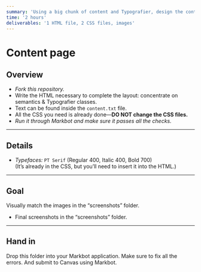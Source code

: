 ```yaml
---
summary: 'Using a big chunk of content and Typografier, design the content to it looks properly formatted.'
time: '2 hours'
deliverables: '1 HTML file, 2 CSS files, images'
---
```


# Content page

## Overview

- *Fork this repository.*
- Write the HTML necessary to complete the layout: concentrate on semantics & Typografier classes.
- Text can be found inside the `content.txt` file.
- All the CSS you need is already done—**DO NOT change the CSS files.**
- *Run it through Markbot and make sure it passes all the checks.*

---

## Details

- *Typefaces:* `PT Serif` (Regular 400, Italic 400, Bold 700)<br>(It’s already in the CSS, but you’ll need to insert it into the HTML.)

---

## Goal

Visually match the images in the “screenshots” folder.

- Final screenshots in the “screenshots” folder.

---

## Hand in

Drop this folder into your Markbot application. Make sure to fix all the errors. And submit to Canvas using Markbot.
